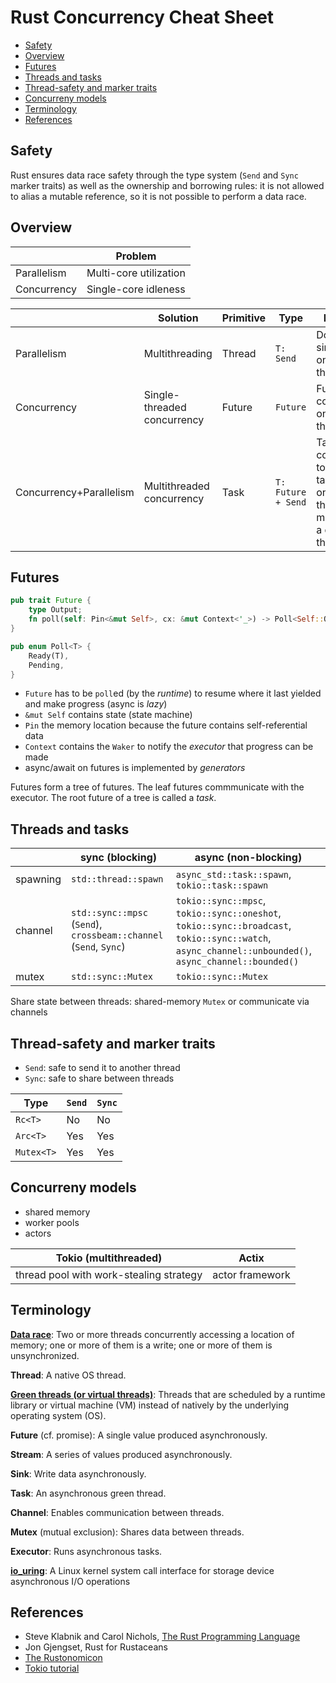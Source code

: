 # Rust Concurrency Cheat Sheet

- [Safety](#safety)
- [Overview](#overview)
- [Futures](#futures)
- [Threads and tasks](#threads-and-tasks)
- [Thread-safety and marker traits](#thread-safety-and-marker-traits)
- [Concurreny models](#concurreny-models)
- [Terminology](#terminology)
- [References](#references)

## Safety

Rust ensures data race safety through the type system (`Send` and `Sync` marker traits) as well as the ownership and borrowing rules: it is not allowed to alias a mutable reference, so it is not possible to perform a data race.

## Overview

&nbsp; | Problem
------- | -------
Parallelism | Multi-core utilization
Concurrency | Single-core idleness

&nbsp; | Solution | Primitive | Type | Description |
------- | ------- | ------- | ------- | -------
Parallelism | Multithreading | Thread | `T: Send` | Do work simultaneously on different threads
Concurrency | Single-threaded concurrency | Future | `Future` | Futures run concurrently on the same thread
Concurrency+Parallelism | Multithreaded concurrency | Task | `T: Future + Send` | Tasks run concurrently to other tasks; task may run on the current thread, or it may be sent to a different thread

## Futures

``` rust
pub trait Future {
    type Output;
    fn poll(self: Pin<&mut Self>, cx: &mut Context<'_>) -> Poll<Self::Output>;
}

pub enum Poll<T> {
    Ready(T),
    Pending,
}
```

- `Future` has to be `poll`ed (by the *runtime*) to resume where it last yielded and make progress (async is *lazy*)
- `&mut Self` contains state (state machine)
- `Pin` the memory location because the future contains self-referential data
- `Context` contains the `Waker` to notify the *executor* that progress can be made
- async/await on futures is implemented by *generators*

Futures form a tree of futures. The leaf futures commmunicate with the executor. The root future of a tree is called a *task*.

## Threads and tasks

&nbsp; | sync (blocking) | async (non-blocking)
------- | ------- | -------
spawning | `std::thread::spawn` | `async_std::task::spawn`, `tokio::task::spawn`
channel | `std::sync::mpsc` (`Send`), `crossbeam::channel` (`Send`, `Sync`) | `tokio::sync::mpsc`, `tokio::sync::oneshot`, `tokio::sync::broadcast`, `tokio::sync::watch`, `async_channel::unbounded()`, `async_channel::bounded()`
mutex | `std::sync::Mutex` | `tokio::sync::Mutex`

Share state between threads: shared-memory `Mutex` or communicate via channels

## Thread-safety and marker traits

- `Send`: safe to send it to another thread
- `Sync`: safe to share between threads

Type | `Send` | `Sync`
------- | ------- | ------- |
`Rc<T>` | No | No
`Arc<T>` | Yes | Yes
`Mutex<T>` | Yes | Yes

## Concurreny models

- shared memory
- worker pools
- actors

Tokio (multithreaded) | Actix
------------ | -------------
thread pool with work-stealing strategy | actor framework

## Terminology

**[Data race](https://doc.rust-lang.org/nomicon/races.html)**: Two or more threads concurrently accessing a location of memory; one or more of them is a write; one or more of them is unsynchronized.

**Thread**: A native OS thread.

**[Green threads (or virtual threads)](https://en.wikipedia.org/wiki/Green_threads)**: Threads that are scheduled by a runtime library or virtual machine (VM) instead of natively by the underlying operating system (OS).

**Future** (cf. promise): A single value produced asynchronously.

**Stream**: A series of values produced asynchronously.

**Sink**: Write data asynchronously.

**Task**: An asynchronous green thread.

**Channel**: Enables communication between threads.

**Mutex** (mutual exclusion): Shares data between threads.

**Executor**: Runs asynchronous tasks.

**[io_uring](https://en.wikipedia.org/wiki/Io_uring)**: A Linux kernel system call interface for storage device asynchronous I/O operations

## References

- Steve Klabnik and Carol Nichols, [The Rust Programming Language](https://doc.rust-lang.org/book/)
- Jon Gjengset, Rust for Rustaceans
- [The Rustonomicon](https://doc.rust-lang.org/nomicon/intro.html)
- [Tokio tutorial](https://tokio.rs/tokio/tutorial)
